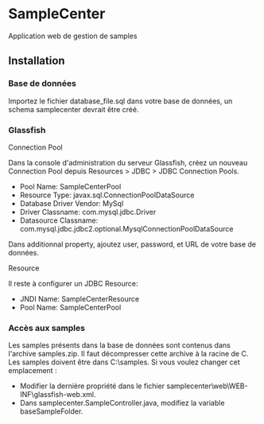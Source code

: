 # SampleCenter

Application web de gestion de samples

## Installation

### Base de données

Importez le fichier database_file.sql dans votre base de données, un schema samplecenter devrait être créé.


### Glassfish

Connection Pool

Dans la console d'administration du serveur Glassfish, créez un nouveau Connection Pool depuis Resources > JDBC > JDBC Connection Pools.

* Pool Name: SampleCenterPool
* Resource Type: javax.sql.ConnectionPoolDataSource
* Database Driver Vendor: MySql
* Driver Classname: com.mysql.jdbc.Driver
* Datasource Classname: com.mysql.jdbc.jdbc2.optional.MysqlConnectionPoolDataSource

Dans additionnal property, ajoutez user, password, et URL de votre base de données.

Resource

Il reste à configurer un JDBC Resource:

* JNDI Name: SampleCenterResource
* Pool Name: SampleCenterPool


### Accès aux samples

Les samples présents dans la base de données sont contenus dans l'archive samples.zip. Il faut décompresser cette archive à la racine de C. Les samples doivent être dans C:\samples\. 
Si vous voulez changer cet emplacement :

* Modifier la dernière propriété dans le fichier samplecenter\web\WEB-INF\glassfish-web.xml. 
* Dans samplecenter.SampleController.java, modifiez la variable baseSampleFolder.